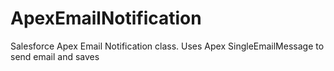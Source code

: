 # ApexEmailNotification
Salesforce Apex Email Notification class. Uses Apex SingleEmailMessage to send email and saves 

